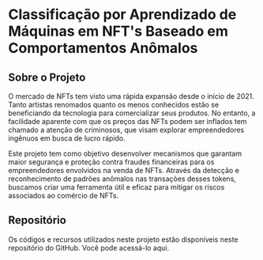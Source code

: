 # Classificação por Aprendizado de Máquinas em NFT's Baseado em Comportamentos Anômalos
## **Sobre o Projeto**

O mercado de NFTs tem visto uma rápida expansão desde o início de 2021. Tanto artistas renomados quanto os menos conhecidos estão se beneficiando da tecnologia para comercializar seus produtos. No entanto, a facilidade aparente com que os preços das NFTs podem ser inflados tem chamado a atenção de criminosos, que visam explorar empreendedores ingênuos em busca de lucro rápido.

Este projeto tem como objetivo desenvolver mecanismos que garantam maior segurança e proteção contra fraudes financeiras para os empreendedores envolvidos na venda de NFTs. Através da detecção e reconhecimento de padrões anômalos nas transações desses tokens, buscamos criar uma ferramenta útil e eficaz para mitigar os riscos associados ao comércio de NFTs.

## **Repositório**
Os códigos e recursos utilizados neste projeto estão disponíveis neste repositório do GitHub. Você pode acessá-lo aqui.
